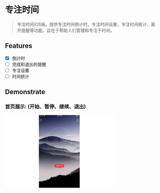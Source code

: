 # 专注时间

> 专注时间iOS端，提供专注时间倒计时，专注时间设置，专注时间统计、离开提醒等功能，旨在于帮助人们管理和专注于时间。

## Features

- [x]  倒计时
- [ ] 完成和退出的提醒
- [ ] 专注设置
- [ ] 时间统计

## Demonstrate
### 首页展示: (开始、暂停、继续、退出)
![](https://github.com/Sunyandong-CS/FocusTime/raw/master/ScreenShot/demo.gif)


